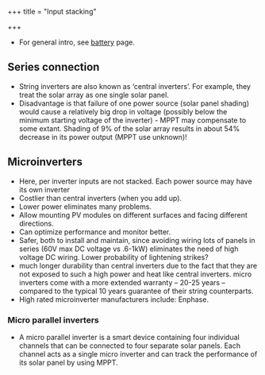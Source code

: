 +++
title = "Input stacking"

+++
- For general intro, see [battery](../battery) page.

## Series connection
- String inverters are also known as ‘central inverters’. For example, they treat the solar array as one single solar panel.
- Disadvantage is that failure of one power source (solar panel shading) would cause a relatively big drop in voltage (possibly below the minimum starting voltage of the inverter) - MPPT may compensate to some extant. Shading of 9% of the solar array results in about 54% decrease in its power output (MPPT use unknown)!


## Microinverters
- Here, per inverter inputs are not stacked. Each power source may have its own inverter
- Costlier than central inverters (when you add up).
- Lower power eliminates many problems.
- Allow mounting PV modules on different surfaces and facing different directions.
- Can optimize performance and monitor better.
- Safer, both to install and maintain, since avoiding wiring lots of panels in series (60V max DC voltage vs .6-1kW) eliminates the need of high voltage DC wiring. Lower probability of lightening strikes?
- much longer durability than central inverters due to the fact that they are not exposed to such a high power and heat like central inverters. micro inverters come with a more extended warranty – 20-25 years – compared to the typical 10 years guarantee of their string counterparts.
- High rated microinverter manufacturers include: Enphase.

### Micro parallel inverters
- A micro parallel inverter is a smart device containing four individual channels that can be connected to four separate solar panels. Each channel acts as a single micro inverter and can track the performance of its solar panel by using MPPT.